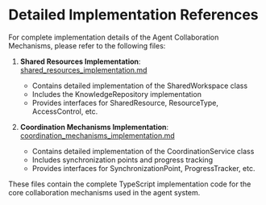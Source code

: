 # Detailed Implementation References

For complete implementation details of the Agent Collaboration Mechanisms, please refer to the following files:

1. **Shared Resources Implementation**: [shared_resources_implementation.md](./shared_resources_implementation.md)
   - Contains detailed implementation of the SharedWorkspace class
   - Includes the KnowledgeRepository implementation
   - Provides interfaces for SharedResource, ResourceType, AccessControl, etc.

2. **Coordination Mechanisms Implementation**: [coordination_mechanisms_implementation.md](./coordination_mechanisms_implementation.md)
   - Contains detailed implementation of the CoordinationService class
   - Includes synchronization points and progress tracking
   - Provides interfaces for SynchronizationPoint, ProgressTracker, etc.

These files contain the complete TypeScript implementation code for the core collaboration mechanisms used in the agent system.
